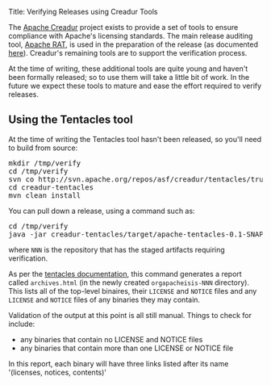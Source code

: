 Title: Verifying Releases using Creadur Tools

The [Apache Creadur](http://creadur.apache.org) project exists to provide a set of tools to ensure compliance with Apache's licensing standards.  The main release auditing tool, [Apache RAT](http://creadur.apache.org/rat), is used in the preparation of the release (as documented [here](release-process.html)).  Creadur's remaining tools are to support the verification process.

At the time of writing, these additional tools are quite young and haven't been formally released; so to use them will take a little bit of work.  In the future we expect these tools to mature and ease the effort required to verify releases.

## Using the Tentacles tool

At the time of writing the Tentacles tool hasn't been released, so you'll need to build from source:

<pre>
mkdir /tmp/verify
cd /tmp/verify
svn co http://svn.apache.org/repos/asf/creadur/tentacles/trunk creadur-tentacles
cd creadur-tentacles
mvn clean install
</pre>

You can pull down a release, using a command such as:
<pre>
cd /tmp/verify
java -jar creadur-tentacles/target/apache-tentacles-0.1-SNAPSHOT.jar https://repository.apache.org/content/repositories/orgapacheisis-NNN/
</pre>

where `NNN` is the repository that has the staged artifacts requiring verification.

As per the [tentacles documentation](http://creadur.apache.org/tentacles/), this command generates a report called `archives.html` (in the newly created `orgapacheisis-NNN` directory).  This lists all of the top-level binaires, their `LICENSE` and `NOTICE` files and any `LICENSE` and `NOTICE` files of any binaries they may contain.

Validation of the output at this point is all still manual.  Things to check for include:

* any binaries that contain no LICENSE and NOTICE files
* any binaries that contain more than one LICENSE or NOTICE file

In this report, each binary will have three links listed after its name '(licenses, notices, contents)'
